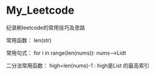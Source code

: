 # My_Leetcode
纪录刷leetcode的常用技巧及思路

常用函数：
len(str) 

常用句式：
 for i in range(len(nums)):      nums-->Lidt  


二分法常用函数：
high=len(nums)-1   : high是List 的最高索引
